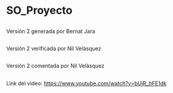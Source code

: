 # SO_Proyecto
##
Versión 2 generada por Bernat Jara 
##
Versión 2 verificada por Nil Velàsquez
##
Versión 2 comentada por Nil Velàsquez
##
Link del video: https://www.youtube.com/watch?v=bUjR_hFE1dk
